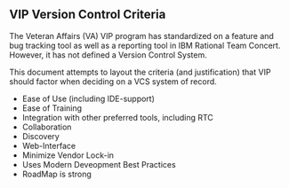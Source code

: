 ## VIP Version Control Criteria

The Veteran Affairs (VA) VIP program has standardized on a feature and bug tracking tool as well as a reporting tool in IBM Rational Team Concert. However, it has not defined a Version Control System.

This document attempts to layout the criteria (and justification) that VIP should factor when deciding on a VCS system of record.

* Ease of Use (including IDE-support)
* Ease of Training
* Integration with other preferred tools, including RTC
* Collaboration
* Discovery
* Web-Interface
* Minimize Vendor Lock-in
* Uses Modern Deveopment Best Practices
* RoadMap is strong
